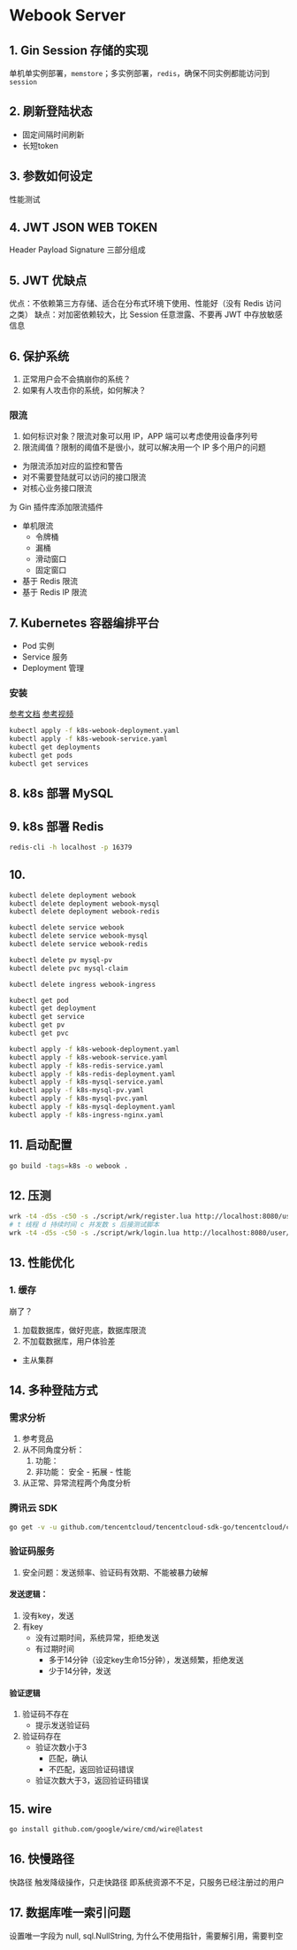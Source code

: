 # Webook Server
## 1. Gin Session 存储的实现
单机单实例部署，`memstore`；多实例部署，`redis`，确保不同实例都能访问到 `session`
## 2. 刷新登陆状态
- 固定间隔时间刷新
- 长短token
## 3. 参数如何设定
性能测试
## 4. JWT JSON WEB TOKEN
Header Payload Signature 三部分组成
## 5. JWT 优缺点
优点：不依赖第三方存储、适合在分布式环境下使用、性能好（没有 Redis 访问之类）
缺点：对加密依赖较大，比 Session 任意泄露、不要再 JWT 中存放敏感信息
## 6. 保护系统
1. 正常用户会不会搞崩你的系统？
2. 如果有人攻击你的系统，如何解决？
### 限流
1. 如何标识对象？限流对象可以用 IP，APP 端可以考虑使用设备序列号
2. 限流阈值？限制的阈值不是很小，就可以解决用一个 IP 多个用户的问题

- 为限流添加对应的监控和警告
- 对不需要登陆就可以访问的接口限流
- 对核心业务接口限流

为 Gin 插件库添加限流插件
- 单机限流
  - 令牌桶
  - 漏桶
  - 滑动窗口
  - 固定窗口
- 基于 Redis 限流
- 基于 Redis IP 限流
## 7. Kubernetes 容器编排平台
- Pod 实例
- Service 服务
- Deployment 管理
### 安装
[参考文档](https://www.qikqiak.com/post/deploy-k8s-on-win-use-wsl2/)
[参考视频](https://www.bilibili.com/video/BV1Ru41137s2/?spm_id_from=333.1007.top_right_bar_window_history.content.click&vd_source=2cb41caee9551fbf13c606149026e31c)
```bash
kubectl apply -f k8s-webook-deployment.yaml
kubectl apply -f k8s-webook-service.yaml
kubectl get deployments
kubectl get pods
kubectl get services
```
## 8. k8s 部署 MySQL
## 9. k8s 部署 Redis
```bash
redis-cli -h localhost -p 16379
```
## 10. 
```bash
kubectl delete deployment webook
kubectl delete deployment webook-mysql
kubectl delete deployment webook-redis

kubectl delete service webook
kubectl delete service webook-mysql
kubectl delete service webook-redis

kubectl delete pv mysql-pv
kubectl delete pvc mysql-claim

kubectl delete ingress webook-ingress

kubectl get pod
kubectl get deployment
kubectl get service
kubectl get pv
kubectl get pvc

kubectl apply -f k8s-webook-deployment.yaml
kubectl apply -f k8s-webook-service.yaml
kubectl apply -f k8s-redis-service.yaml
kubectl apply -f k8s-redis-deployment.yaml
kubectl apply -f k8s-mysql-service.yaml
kubectl apply -f k8s-mysql-pv.yaml
kubectl apply -f k8s-mysql-pvc.yaml
kubectl apply -f k8s-mysql-deployment.yaml
kubectl apply -f k8s-ingress-nginx.yaml
```
## 11. 启动配置
```bash
go build -tags=k8s -o webook .
```
## 12. 压测
```bash
wrk -t4 -d5s -c50 -s ./script/wrk/register.lua http://localhost:8080/user/register
# t 线程 d 持续时间 c 并发数 s 后接测试脚本
wrk -t4 -d5s -c50 -s ./script/wrk/login.lua http://localhost:8080/user/login
```
## 13. 性能优化
### 1. 缓存
崩了？
1. 加载数据库，做好兜底，数据库限流
2. 不加载数据库，用户体验差

- 主从集群

## 14. 多种登陆方式
### 需求分析
1. 参考竞品
2. 从不同角度分析：
   1. 功能：
   2. 非功能： 安全 - 拓展 - 性能
3. 从正常、异常流程两个角度分析
### 腾讯云 SDK
```bash
go get -v -u github.com/tencentcloud/tencentcloud-sdk-go/tencentcloud/common
```
### 验证码服务
1. 安全问题：发送频率、验证码有效期、不能被暴力破解

#### 发送逻辑：
1. 没有key，发送
2. 有key
    - 没有过期时间，系统异常，拒绝发送
    - 有过期时间
      - 多于14分钟（设定key生命15分钟），发送频繁，拒绝发送
      - 少于14分钟，发送
#### 验证逻辑
1. 验证码不存在
   - 提示发送验证码
2. 验证码存在
   - 验证次数小于3
     - 匹配，确认
     - 不匹配，返回验证码错误
   - 验证次数大于3，返回验证码错误

## 15. wire
```bash
go install github.com/google/wire/cmd/wire@latest
```
## 16. 快慢路径
快路径 触发降级操作，只走快路径 即系统资源不不足，只服务已经注册过的用户
## 17. 数据库唯一索引问题
设置唯一字段为 null, sql.NullString, 为什么不使用指针，需要解引用，需要判空